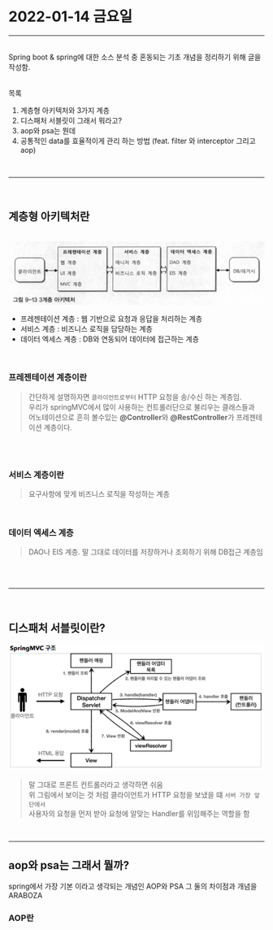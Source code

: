 
# 2022-01-14 금요일
- - - -

<br>
Spring boot & spring에 대한 소스 분석 중 혼동되는 기초 개념을 정리하기 위해 글을 작성함.

<br>
<br>

목록
1. 계층형 아키텍처와 3가지 계층
2. 디스패처 서블릿이 그래서 뭐라고?
3. aop와 psa는 뭔데
4. 공통적인 data를 효율적이게 관리 하는 방법 (feat. filter 와 interceptor 그리고 aop)

<br>

-------------------------------------

<br>

## 계층형 아키텍처란
<br>

<img src="./img/architecture.png" />

<br>

- 프레젠테이션 계층 : 웹 기반으로 요청과 응답을 처리하는 계층
- 서비스 계층 : 비즈니스 로직을 담당하는 계층
- 데이터 엑세스 계층 : DB와 연동되어 데이터에 접근하는 계층

<br>

### 프레젠테이션 계층이란

> 간단하게 설명하자면 `클라이언트로부터` HTTP 요청을 송/수신 하는 계층임. <br>
우리가 springMVC에서 많이 사용하는 컨트롤러단으로 불리우는 클래스들과 <br>
어노테이션으로 흔히 볼수있는 <b>@Controller</b>와 <b>@RestController</b>가 프레젠테이션 계층이다.

<br>
<br>

### 서비스 계층이란

> 요구사항에 맞게 비즈니스 로직을 작성하는 계층

<br>

### 데이터 엑세스 계층
> DAO나 EIS 계층. 말 그대로 데이터를 저장하거나 조회하기 위해 DB접근 계층임

<br>
<br>

------
<br>

## 디스패처 서블릿이란?
<img src="./img/spring%20mvc.png" />

<br>

> 말 그대로 프론트 컨트롤러라고 생각하면 쉬움<br>
> 위 그림에서 보이는 것 처럼 클라이언트가 HTTP 요청을 보냈을 떄 `서버 가장 앞단에서`<br>
> 사용자의 요청을 먼저 받아 요청에 알맞는 Handler를 위임해주는 역할을 함


<br>

---------------------------

## aop와 psa는 그래서 뭘까?

spring에서 가장 기본 이라고 생각되는 개념인 AOP와 PSA 그 둘의 차이점과 
개념을 ARABOZA

### AOP란